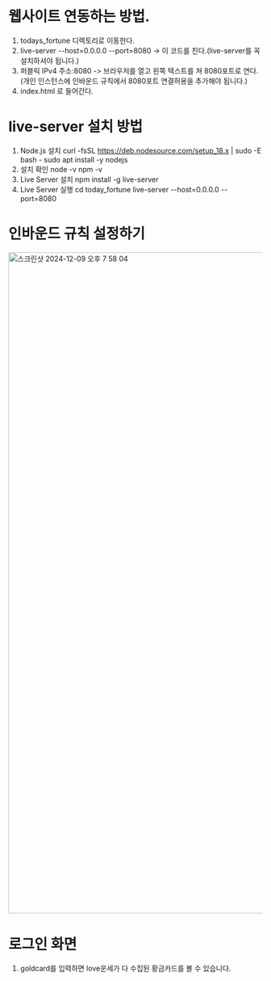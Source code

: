 # 웹사이트 연동하는 방법.
1. todays_fortune 디렉토리로 이동한다.
2. live-server --host=0.0.0.0 --port=8080  -> 이 코드를 친다.(live-server를 꼭 설치하셔야 됩니다.)
3. 퍼블릭 IPv4 주소:8080 -> 브라우저를 열고 왼쪽 텍스트를 쳐 8080포트로 연다. (개인 인스턴스에 인바운드 규칙에서 8080포트 연결허용을 추가해야 됩니다.)
4. index.html 로 들어간다.

# live-server 설치 방법
1. Node.js 설치
  curl -fsSL https://deb.nodesource.com/setup_18.x | sudo -E bash -
  sudo apt install -y nodejs
2. 설치 확인
  node -v
  npm -v
3. Live Server 설치
  npm install -g live-server
4. Live Server 실행
  cd today_fortune
  live-server --host=0.0.0.0 --port=8080

# 인바운드 규칙 설정하기
<img width="1309" alt="스크린샷 2024-12-09 오후 7 58 04" src="https://github.com/user-attachments/assets/b4c38320-8a2d-445d-92e0-e334511ebffa">


# 로그인 화면
1. goldcard를 입력하면 love운세가 다 수집된 황금카드를 볼 수 있습니다.
